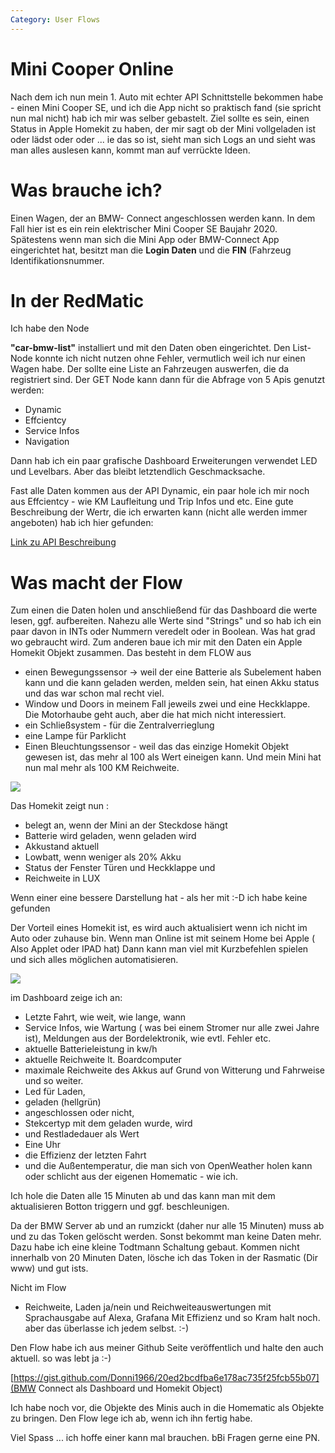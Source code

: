 ```yaml
---
Category: User Flows
---
```


# Mini Cooper Online 

Nach dem ich nun mein 1. Auto mit echter API Schnittstelle bekommen habe - einen Mini Cooper SE, und ich die App nicht so praktisch fand (sie spricht nun mal nicht) hab ich mir was selber gebastelt. Ziel sollte es sein, einen Status in Apple Homekit zu haben, der mir sagt ob der Mini vollgeladen ist oder lädst oder oder ... ie das so ist, sieht man sich Logs an und sieht was man alles auslesen kann, kommt man auf verrückte Ideen.  

# Was brauche ich? 
Einen Wagen, der an BMW- Connect angeschlossen werden kann. In dem Fall hier ist es ein rein elektrischer Mini Cooper SE Baujahr 2020. Spätestens wenn man sich die Mini App oder BMW-Connect App eingerichtet hat, besitzt man die **Login Daten** und die **FIN** (Fahrzeug Identifikationsnummer.

# In der RedMatic 
Ich habe den Node 

**"car-bmw-list"** installiert und mit den Daten oben eingerichtet. Den List-Node konnte ich nicht nutzen ohne Fehler, vermutlich weil ich nur einen Wagen habe. Der sollte eine Liste an Fahrzeugen auswerfen, die da registriert sind. Der GET Node kann dann für die Abfrage von 5 Apis genutzt werden: 
* Dynamic
* Effcientcy
* Service Infos
* Navigation

Dann hab ich ein paar grafische Dashboard Erweiterungen verwendet LED und Levelbars. Aber das bleibt letztendlich Geschmacksache. 

Fast alle Daten kommen aus der API Dynamic, ein paar hole ich mir noch aus Effcientcy - wie KM Laufleitung und Trip Infos und etc. 
Eine gute Beschreibung der Wertr, die ich erwarten kann (nicht alle werden immer angeboten) hab ich hier gefunden: 

[Link zu API Beschreibung ](https://github.com/edent/BMW-i-Remote#get-vehicle-data)

# Was macht der Flow
Zum einen die Daten holen und anschließend für das Dashboard die werte lesen, ggf. aufbereiten. Nahezu alle Werte sind "Strings" und so hab ich ein paar davon in INTs oder Nummern veredelt oder in Boolean. Was hat grad wo gebraucht wird. 
Zum anderen baue ich mir mit den Daten ein Apple Homekit Objekt zusammen. Das besteht in dem FLOW aus
* einen Bewegungssensor -> weil der eine Batterie als Subelement haben kann und die kann geladen werden, melden sein, hat einen Akku status und das war schon mal recht viel. 
* Window und Doors in meinem Fall jeweils zwei und eine Heckklappe. Die Motorhaube geht auch, aber die hat mich nicht interessiert. 
* ein Schließsystem - für die Zentralverrieglung
* eine Lampe für Parklicht
* Einen Bleuchtungssensor - weil das das einzige Homekit Objekt gewesen ist, das mehr al 100 als Wert eineigen kann. Und mein Mini hat nun mal mehr als 100 KM Reichweite.

![](https://user-images.githubusercontent.com/61660957/104249095-052cfb80-546b-11eb-88b9-9be02ed332a4.png)


Das Homekit zeigt nun :
* belegt an, wenn der Mini an der Steckdose hängt
* Batterie wird geladen, wenn geladen wird
* Akkustand aktuell
* Lowbatt, wenn weniger als 20% Akku
* Status der Fenster Türen und Heckklappe und 
* Reichweite in LUX

Wenn einer eine bessere Darstellung hat - als her mit :-D ich habe keine gefunden

Der Vorteil eines Homekit ist, es wird auch aktualisiert wenn ich nicht im Auto oder zuhause bin. Wenn man Online ist mit seinem Home bei Apple ( Also Applet oder IPAD hat) Dann kann man viel mit Kurzbefehlen spielen und sich alles möglichen automatisieren. 

![](https://user-images.githubusercontent.com/61660957/104249246-50470e80-546b-11eb-856b-009fed8e5bcf.png)

im Dashboard zeige ich an: 
* Letzte Fahrt, wie weit, wie lange, wann
* Service Infos, wie Wartung ( was bei einem Stromer nur alle zwei Jahre ist), Meldungen aus der Bordelektronik, wie evtl. Fehler etc. 
* aktuelle Batterieleistung in kw/h
* aktuelle Reichweite lt. Boardcomputer
* maximale Reichweite des Akkus auf Grund von Witterung und Fahrweise und so weiter. 
* Led für Laden, 
* geladen (hellgrün) 
* angeschlossen oder nicht, 
* Stekcertyp mit dem geladen wurde, wird 
* und Restladedauer als Wert
* Eine Uhr
* die Effizienz der letzten Fahrt
* und die Außentemperatur, die man sich von OpenWeather holen kann oder schlicht aus der eigenen Homematic - wie ich. 

Ich hole die Daten alle 15 Minuten ab und das kann man mit dem aktualisieren Botton triggern und ggf. beschleunigen.

Da der BMW Server ab und an rumzickt (daher nur alle 15 Minuten) muss ab und zu das Token gelöscht werden. Sonst bekommt man keine Daten mehr. Dazu habe ich eine kleine Todtmann Schaltung gebaut. Kommen nicht innerhalb von 20 Minuten Daten, lösche ich das Token in der Rasmatic (Dir www) und gut ists. 

Nicht im Flow
- Reichweite, Laden ja/nein und Reichweiteauswertungen mit Sprachausgabe auf Alexa, Grafana Mit Effizienz und so Kram halt noch. aber das überlasse ich jedem selbst. :-) 

Den Flow habe ich aus meiner Github Seite veröffentlich und halte den auch aktuell. so was lebt ja :-) 

[https://gist.github.com/Donni1966/20ed2bcdfba6e178ac735f25fcb55b07](BMW Connect als Dashboard und Homekit Object)

Ich habe noch vor, die Objekte des Minis auch in die Homematic als Objekte zu bringen. Den Flow lege ich ab, wenn ich ihn fertig habe. 

Viel Spass ... ich hoffe einer kann mal brauchen. bBi Fragen gerne eine PN. 




